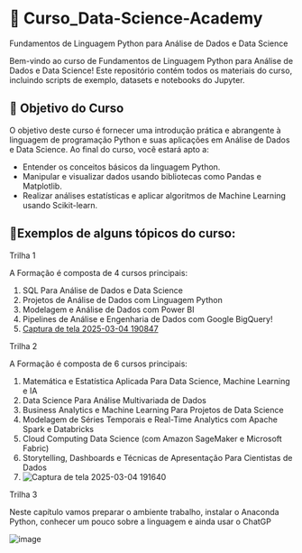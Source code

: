 # 🚀 Curso_Data-Science-Academy


Fundamentos de Linguagem Python para Análise de Dados e Data Science

Bem-vindo ao curso de Fundamentos de Linguagem Python para Análise de Dados e Data Science! Este repositório contém todos os materiais do curso, incluindo scripts de exemplo, datasets e notebooks do Jupyter.

## 🚀 Objetivo do Curso

O objetivo deste curso é fornecer uma introdução prática e abrangente à linguagem de programação Python e suas aplicações em Análise de Dados e Data Science. Ao final do curso, você estará apto a:

- Entender os conceitos básicos da linguagem Python.
- Manipular e visualizar dados usando bibliotecas como Pandas e Matplotlib.
- Realizar análises estatísticas e aplicar algoritmos de Machine Learning usando Scikit-learn.

## 🚀Exemplos de alguns tópicos do curso:

Trilha 1

A Formação é composta de 4 cursos principais:
1. SQL Para Análise de Dados e Data Science
2. Projetos de Análise de Dados com Linguagem Python
3. Modelagem e Análise de Dados com Power BI
4. Pipelines de Análise e Engenharia de Dados com Google BigQuery!
5. [Captura de tela 2025-03-04 190847](https://github.com/user-attachments/assets/ced385fa-6854-490b-b8f5-34024e488c48)


 Trilha 2

A Formação é composta de 6 cursos principais:
1. Matemática e Estatística Aplicada Para Data Science, Machine Learning e IA
2. Data Science Para Análise Multivariada de Dados
3. Business Analytics e Machine Learning Para Projetos de Data Science
4. Modelagem de Séries Temporais e Real-Time Analytics com Apache Spark e Databricks
5. Cloud Computing Data Science (com Amazon SageMaker e Microsoft Fabric)
6. Storytelling, Dashboards e Técnicas de Apresentação Para Cientistas de Dados
7. ![Captura de tela 2025-03-04 191640](https://github.com/user-attachments/assets/614c0a36-f7d2-46ea-b13b-e5dd3acd7f5e)

Trilha 3

Neste  capítulo  vamos  preparar  o  ambiente  trabalho,  instalar  o  Anaconda  Python, conhecer um pouco sobre a linguagem e ainda usar o ChatGP

![image](https://github.com/user-attachments/assets/e614b733-c11b-4861-86ac-a726f0fdb134)


